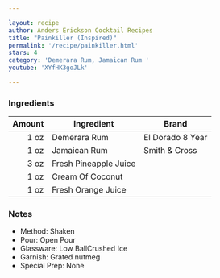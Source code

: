 ```yaml
---

layout: recipe
author: Anders Erickson Cocktail Recipes
title: "Painkiller (Inspired)"
permalink: '/recipe/painkiller.html'
stars: 4
category: 'Demerara Rum, Jamaican Rum '
youtube: 'XYfHK3goJLk'

---
```


### Ingredients

| Amount  | Ingredient         | Brand            |
| ---: | --------------------- | ---------------- |
| 1 oz | Demerara Rum          | El Dorado 8 Year |
| 1 oz | Jamaican Rum          | Smith & Cross    |
| 3 oz | Fresh Pineapple Juice |
| 1 oz | Cream Of Coconut      |
| 1 oz | Fresh Orange Juice    |

### Notes

- Method: Shaken
- Pour: Open Pour
- Glassware: Low BallCrushed Ice
- Garnish: Grated nutmeg
- Special Prep: None

